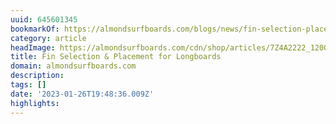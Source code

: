 ```yaml
---
uuid: 645601345
bookmarkOf: https://almondsurfboards.com/blogs/news/fin-selection-placement-for-longboards?_kx=WJeE3QQCOcj1C5-kKTUTnVQwLixGXGjdFW4dPGeJnNo%3D.Hb5zTY
category: article
headImage: https://almondsurfboards.com/cdn/shop/articles/7Z4A2222_1200x.jpg?v=1655138348
title: Fin Selection & Placement for Longboards
domain: almondsurfboards.com
description:
tags: []
date: '2023-01-26T19:48:36.009Z'
highlights:
---
```



